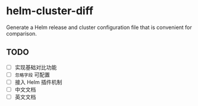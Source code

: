 # helm-cluster-diff

Generate a Helm release and cluster configuration file that is convenient for comparison.

## TODO

- [ ] 实现基础对比功能
- [ ] `忽略字段` 可配置
- [ ] 接入 Helm 插件机制
- [ ] 中文文档
- [ ] 英文文档